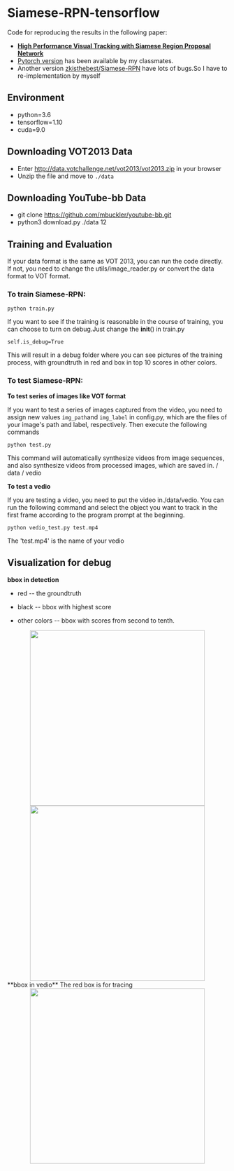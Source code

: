 # Siamese-RPN-tensorflow
Code for reproducing the results in the following paper:
- [**High Performance Visual Tracking with Siamese Region Proposal Network**](http://openaccess.thecvf.com/content_cvpr_2018/papers/Li_High_Performance_Visual_CVPR_2018_paper.pdf)  
- [Pytorch version](https://github.com/songdejia/siamese-RPN.git) has been available by my classmates.
- Another version [zkisthebest/Siamese-RPN](https://github.com/zkisthebest/Siamese-RPN.git) have lots of bugs.So I have to re-implementation by myself
## Environment
- python=3.6
- tensorflow=1.10
- cuda=9.0

## Downloading VOT2013 Data
- Enter http://data.votchallenge.net/vot2013/vot2013.zip in your browser
- Unzip the file and move to `./data`
## Downloading YouTube-bb Data
- git clone https://github.com/mbuckler/youtube-bb.git
- python3 download.py ./data 12
## Training and Evaluation
If your data format is the same as VOT 2013, you can run the code directly. If not, you need to change the utils/image_reader.py or convert the data format to VOT format.

### To train Siamese-RPN:
```
python train.py
```
If you want to see if the training is reasonable in the course of training, you can choose to turn on debug.Just change the __init__() in train.py
```
self.is_debug=True
```
This will result in a debug folder where you can see pictures of the training process, with groundtruth in red and box in top 10 scores in other colors.
### To test Siamese-RPN:

**To test series of images like VOT format**

If you want to test a series of images captured from the video, you need to assign new values `img_path`and `img_label` in config.py, which are the files of your image's path and label, respectively. Then execute the following commands
```
python test.py
```
This command will automatically synthesize videos from image sequences, and also synthesize videos from processed images, which are saved in. / data / vedio

**To test a vedio**

If you are testing a video, you need to put the video in./data/vedio. You can run the following command and select the object you want to track in the first frame according to the program prompt at the beginning.
```
python vedio_test.py test.mp4
```
The 'test.mp4' is the name of your vedio
## Visualization for debug

**bbox in detection** 

- red   -- the groundtruth

- black -- bbox with highest score

- other colors -- bbox with scores from second to tenth.

<div align=center><img width="400" height="400" src="https://github.com/makalo/Siamese-RPN-tensorflow/blob/master/visual/170.jpg"/></div>
<div align=center><img width="400" height="400" src="https://github.com/makalo/Siamese-RPN-tensorflow/blob/master/visual/90.jpg"/></div>
**bbox in vedio** 
The red box is for tracing
<div align=center><img width="400" height="400" src="https://github.com/makalo/Siamese-RPN-tensorflow/blob/master/visual/test.gif"/></div>
